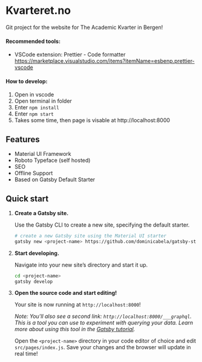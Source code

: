 # Kvarteret.no
Git project for the website for The Academic Kvarter in Bergen!

#### Recommended tools:
- VSCode extension: Prettier - Code formatter https://marketplace.visualstudio.com/items?itemName=esbenp.prettier-vscode

#### How to develop:
1. Open in vscode
2. Open terminal in folder
3. Enter `npm install`
4. Enter `npm start`
5. Takes some time, then page is visable at http://localhost:8000

## Features

- Material UI Framework
- Roboto Typeface (self hosted)
- SEO
- Offline Support
- Based on Gatsby Default Starter

## Quick start

1.  **Create a Gatsby site.**

    Use the Gatsby CLI to create a new site, specifying the default starter.

    ```sh
    # create a new Gatsby site using the Material UI starter
    gatsby new <project-name> https://github.com/dominicabela/gatsby-starter-material-ui
    ```

2.  **Start developing.**

    Navigate into your new site’s directory and start it up.

    ```sh
    cd <project-name>
    gatsby develop
    ```

3.  **Open the source code and start editing!**

    Your site is now running at `http://localhost:8000`!

    _Note: You'll also see a second link: _`http://localhost:8000/___graphql`_. This is a tool you can use to experiment with querying your data. Learn more about using this tool in the [Gatsby tutorial](https://www.gatsbyjs.org/tutorial/part-five/#introducing-graphiql)._

    Open the `<project-name>` directory in your code editor of choice and edit `src/pages/index.js`. Save your changes and the browser will update in real time!

